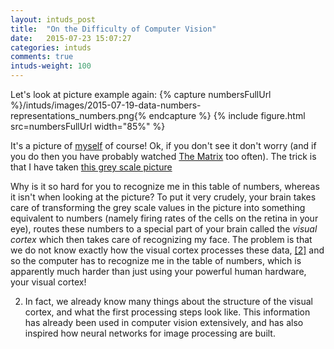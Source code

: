 ```yaml
---
layout: intuds_post
title:  "On the Difficulty of Computer Vision"
date:   2015-07-23 15:07:27
categories: intuds
comments: true
intuds-weight: 100
---
```


Let's look at picture example again:
{% capture numbersFullUrl %}/intuds/images/2015-07-19-data-numbers-representations_numbers.png{% endcapture %}
{% include figure.html src=numbersFullUrl width="85%" %}

It's a picture of [myself](/intuds/images/2015-07-19-data-numbers-representations_picture.png) of course! Ok, if you don't see it don't worry (and if you do then you have probably watched [The Matrix](https://en.wikipedia.org/wiki/The_Matrix) too often). The trick is that I have taken [this grey scale picture](/intuds/images/2015-07-19-data-numbers-representations_picture.png)

Why is it so hard for you to recognize me in this table of numbers, whereas it isn't when looking at the picture? To put it very crudely, your brain takes care of transforming the grey scale values in the picture into something equivalent to numbers (namely firing rates of the cells on the retina in your eye), routes these numbers to a special part of your brain called the *visual cortex* which then takes care of recognizing my face. The problem is that we do not know exactly how the visual cortex processes these data,  [[2]](#visualcortex) and so the computer has to recognize me in the table of numbers, which is apparently much harder than just using your powerful human hardware, your visual cortex!


2. <a name="visualcortex"></a>In fact, we already know many things about the structure of the visual cortex, and what the first processing steps look like. This information has already been used in computer vision extensively, and has also inspired how neural networks for image processing are built. 
